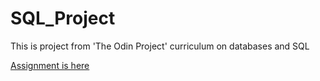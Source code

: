 # SQL_Project
This is project from 'The Odin Project' curriculum on databases and SQL

<a href="https://www.theodinproject.com/courses/databases/lessons/sql" rel="nofollow">Assignment is here</a>
